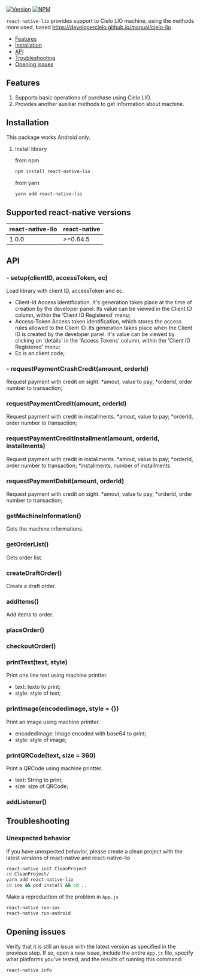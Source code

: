[![Version](https://img.shields.io/npm/v/react-native-lio.svg)](https://www.npmjs.com/package/react-native-lio)
[![NPM](https://img.shields.io/npm/dm/react-native-lio.svg)](https://www.npmjs.com/package/react-native-lio)

`react-native-lio` provides support to Cielo LIO machine, using the methods more used, based https://developercielo.github.io/manual/cielo-lio

- [Features](#features)
- [Installation](#installation)
- [API](#api)
- [Troubleshooting](#troubleshooting)
- [Opening issues](#opening-issues)

## Features
1. Supports basic operations of purchase using Cielo LIO. 
2. Provides another auxiliar methods to get information about machine.

## Installation
This package works Android only.
1. Install library 

   from npm

   ```bash
   npm install react-native-lio
   ```

   from yarn

   ```bash
   yarn add react-native-lio
   ```

## Supported react-native versions

| react-native-lio | react-native |
| ---------------- | ------------ |
| 1.0.0            | >=0.64.5     |

## API

### - setup(clientID, accessToken, ec)

Load library with client ID, accessToken and ec.
* Client-Id Access identification. It's generation takes place at the time of creation by the developer panel. Its value can be viewed in the Client ID column, within the ‘Client ID Registered’ menu;
* Access-Token Access token identification, which stores the access rules allowed to the Client ID. Its generation takes place when the Client ID is created by the developer panel. It's value can be viewed by clicking on 'details' in the 'Access Tokens' column, within the 'Client ID Registered' menu;
* Ec is an client code;

### - requestPaymentCrashCredit(amount, orderId)
Request payment with credit on sight. 
*amout, value to pay;
*orderId, order number to transaction;

### requestPaymentCredit(amount, orderId)
Request payment with credit in installments. 
*amout, value to pay;
*orderId, order number to transaction;

### requestPaymentCreditInstallment(amount, orderId, installments)
Request payment with credit in installments. 
*amout, value to pay;
*orderId, order number to transaction;
*installments, number of installments

### requestPaymentDebit(amount, orderId)
Request payment with credit on sight. 
*amout, value to pay;
*orderId, order number to transaction;

### getMachineInformation()
Gets the machine informations.

### getOrderList()

Gets order list.

### createDraftOrder()

Creats a draft order.

### addItems()

Add items to order.

### placeOrder()


### checkoutOrder()

### printText(text, style)
Print one line text using machine printter.
* text: texto to print;
* style: style of text;


### printImage(encodedImage, style = {})
Print an image using machine printter.
* encodedImage: Image encoded with base64 to print;
* style: style of image;

### printQRCode(text, size = 360)
Print a QRCode using machine printter.
* text: String to print;
* size: size of QRCode;

### addListener()


## Troubleshooting

### Unexpected behavior

If you have unexpected behavior, please create a clean project with the latest versions of react-native and react-native-lio

```bash
react-native init CleanProject
cd CleanProject/
yarn add react-native-lio
cd ios && pod install && cd ..
```

Make a reproduction of the problem in `App.js`

```bash
react-native run-ios
react-native run-android
```

## Opening issues

Verify that it is still an issue with the latest version as specified in the previous step. If so, open a new issue, include the entire `App.js` file, specify what platforms you've tested, and the results of running this command:

```bash
react-native info
```